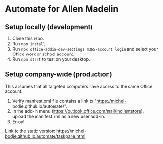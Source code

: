 # Automate for Allen Madelin

## Setup locally (development)
1. Clone this repo.
2. Run `npm install`.
3. Run `npx office-addin-dev-settings m365-account login` and select your Office work or school account.
3. Run `npm start` to test on your desktop.

## Setup company-wide (production)
This assumes that all targeted computers have access to the same Office account.

1. Verify manifest.xml file contains a link to "https://michel-bodje.github.io/automate/".
2. In the add-in menu (https://outlook.office.com/mail/inclientstore), upload the manifest.xml as a new user add-in.
3. Enjoy!

Link to the static version: https://michel-bodje.github.io/automate/taskpane.html
